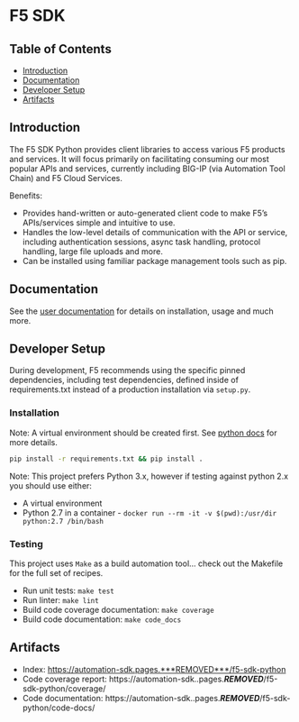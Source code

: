 # F5 SDK

## Table of Contents
- [Introduction](#introduction)
- [Documentation](#documentation)
- [Developer Setup](#developer-setup)
- [Artifacts](#artifacts)

## Introduction

The F5 SDK Python provides client libraries to access various F5 products and services. It will focus primarily on facilitating consuming our most popular APIs and services, currently including BIG-IP (via Automation Tool Chain) and F5 Cloud Services. 

Benefits: 

- Provides hand-written or auto-generated client code to make F5’s APIs/services simple and intuitive to use.  
- Handles the low-level details of communication with the API or service, including authentication sessions, async task handling, protocol handling, large file uploads and more.  
- Can be installed using familiar package management tools such as pip. 


## Documentation

See the [user documentation](https://clouddocs.f5.com/sdk/f5-sdk-python/) for details on installation, usage and much more.

## Developer Setup

During development, F5 recommends using the specific pinned dependencies, including test dependencies, defined inside of requirements.txt instead of a production installation via `setup.py`.

### Installation

Note: A virtual environment should be created first.  See [python docs](https://docs.python.org/3/library/venv.html) for more details.

```bash
pip install -r requirements.txt && pip install .
```

Note: This project prefers Python 3.x, however if testing against python 2.x you should use either:

- A virtual environment
- Python 2.7 in a container - `docker run --rm -it -v $(pwd):/usr/dir python:2.7 /bin/bash`

### Testing

This project uses `Make` as a build automation tool... check out the Makefile for the full set of recipes.

- Run unit tests: ```make test```
- Run linter: ```make lint```
- Build code coverage documentation: ```make coverage```
- Build code documentation: ```make code_docs```

## Artifacts

- Index: https://automation-sdk.pages.***REMOVED***/f5-sdk-python
- Code coverage report: https://automation-sdk..pages.***REMOVED***/f5-sdk-python/coverage/
- Code documentation: https://automation-sdk..pages.***REMOVED***/f5-sdk-python/code-docs/
